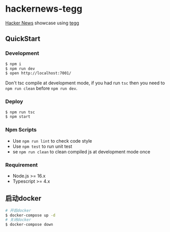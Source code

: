 # hackernews-tegg

[Hacker News](https://news.ycombinator.com/) showcase using [tegg](https://github.com/eggjs/tegg)

## QuickStart

### Development

```bash
$ npm i
$ npm run dev
$ open http://localhost:7001/
```

Don't tsc compile at development mode, if you had run `tsc` then you need to `npm run clean` before `npm run dev`.

### Deploy

```bash
$ npm run tsc
$ npm start
```

### Npm Scripts

- Use `npm run lint` to check code style
- Use `npm test` to run unit test
- se `npm run clean` to clean compiled js at development mode once

### Requirement

- Node.js >= 16.x
- Typescript >= 4.x

## 启动docker
```bash
# 开启docker
$ docker-compose up -d
# 关闭docker
$ docker-compose down
```